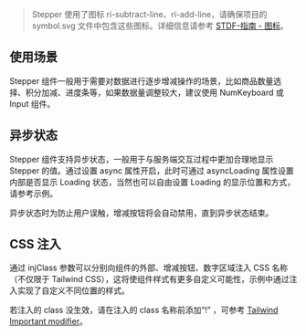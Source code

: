 > Stepper 使用了图标 ri-subtract-line、ri-add-line，请确保项目的 symbol.svg 文件中包含这些图标。详细信息请参考 [STDF-指南 - 图标](https://stdf.design/guide/icon)。

## 使用场景

Stepper 组件一般用于需要对数据进行逐步增减操作的场景，比如商品数量选择、积分加减、进度条等，如果数据量调整较大，建议使用 NumKeyboard 或 Input 组件。

## 异步状态

Stepper 组件支持异步状态，一般用于与服务端交互过程中更加合理地显示 Stepper 的值。通过设置 async 属性开启，此时可通过 asyncLoading 属性设置内部是否显示 Loading 状态，当然也可以自由设置 Loading 的显示位置和方式，请参考示例。

异步状态时为防止用户误触，增减按钮将会自动禁用，直到异步状态结束。

## CSS 注入

通过 injClass 参数可以分别向组件的外部、增减按钮、数字区域注入 CSS 名称（不仅限于 Tailwind CSS），这将使组件样式有更多自定义可能性，示例中通过注入实现了自定义不同位置的样式。

若注入的 class 没生效，请在注入的 class 名称前添加“!” ，可参考 [Tailwind Important modifier](https://tailwindcss.com/docs/configuration#important-modifier)。
